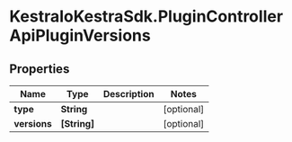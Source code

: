 # KestraIoKestraSdk.PluginControllerApiPluginVersions

## Properties

Name | Type | Description | Notes
------------ | ------------- | ------------- | -------------
**type** | **String** |  | [optional] 
**versions** | **[String]** |  | [optional] 


